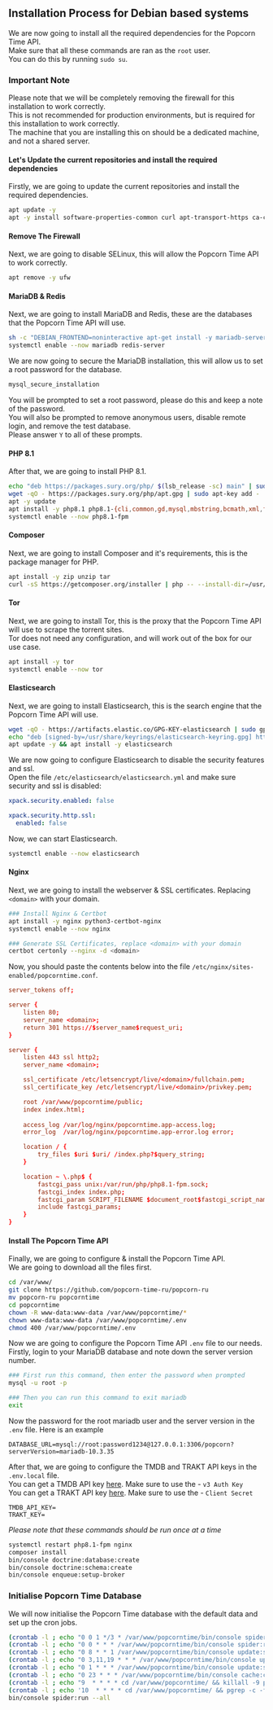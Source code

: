 ## Installation Process for Debian based systems
We are now going to install all the required dependencies for the Popcorn Time API.<br>
Make sure that all these commands are ran as the `root` user.<br>
You can do this by running `sudo su`.<br>

### Important Note
Please note that we will be completely removing the firewall for this installation to work correctly.<br>
This is not recommended for production environments, but is required for this installation to work correctly.<br>
The machine that you are installing this on should be a dedicated machine, and not a shared server.

#### Let's Update the current repositories and install the required dependencies
Firstly, we are going to update the current repositories and install the required dependencies.<br>
```sh
apt update -y
apt -y install software-properties-common curl apt-transport-https ca-certificates gnupg lsb-release git
```

#### Remove The Firewall
Next, we are going to disable SELinux, this will allow the Popcorn Time API to work correctly.<br>
```sh
apt remove -y ufw
```

#### MariaDB & Redis
Next, we are going to install MariaDB and Redis, these are the databases that the Popcorn Time API will use.<br>
```sh
sh -c "DEBIAN_FRONTEND=noninteractive apt-get install -y mariadb-server mariadb-client mariadb-common redis-server"
systemctl enable --now mariadb redis-server
```
We are now going to secure the MariaDB installation, this will allow us to set a root password for the database.<br>
```sh
mysql_secure_installation
```
You will be prompted to set a root password, please do this and keep a note of the password.<br>
You will also be prompted to remove anonymous users, disable remote login, and remove the test database.<br>
Please answer `Y` to all of these prompts.<br>

#### PHP 8.1
After that, we are going to install PHP 8.1.<br>
```sh
echo "deb https://packages.sury.org/php/ $(lsb_release -sc) main" | sudo tee /etc/apt/sources.list.d/sury-php.list
wget -qO - https://packages.sury.org/php/apt.gpg | sudo apt-key add -
apt -y update
apt install -y php8.1 php8.1-{cli,common,gd,mysql,mbstring,bcmath,xml,fpm,curl,zip,redis}
systemctl enable --now php8.1-fpm
```

#### Composer
Next, we are going to install Composer and it's requirements, this is the package manager for PHP.<br>
```sh
apt install -y zip unzip tar
curl -sS https://getcomposer.org/installer | php -- --install-dir=/usr/local/bin --filename=composer
```

#### Tor
Next, we are going to install Tor, this is the proxy that the Popcorn Time API will use to scrape the torrent sites.<br>
Tor does not need any configuration, and will work out of the box for our use case.<br>
```sh
apt install -y tor
systemctl enable --now tor
```

#### Elasticsearch
Next, we are going to install Elasticsearch, this is the search engine that the Popcorn Time API will use.<br>
```sh
wget -qO - https://artifacts.elastic.co/GPG-KEY-elasticsearch | sudo gpg --dearmor -o /usr/share/keyrings/elasticsearch-keyring.gpg
echo "deb [signed-by=/usr/share/keyrings/elasticsearch-keyring.gpg] https://artifacts.elastic.co/packages/8.x/apt stable main" | sudo tee /etc/apt/sources.list.d/elastic-8.x.list
apt update -y && apt install -y elasticsearch
```
We are now going to configure Elasticsearch to disable the security features and ssl.<br>
Open the file `/etc/elasticsearch/elasticsearch.yml` and make sure security and ssl is disabled:<br>
```yaml
xpack.security.enabled: false

xpack.security.http.ssl:
  enabled: false
```
Now, we can start Elasticsearch.<br>
```sh
systemctl enable --now elasticsearch
```

#### Nginx
Next, we are going to install the webserver & SSL certificates. Replacing `<domain>` with your domain.<br>
```sh
### Install Nginx & Certbot
apt install -y nginx python3-certbot-nginx
systemctl enable --now nginx

### Generate SSL Certificates, replace <domain> with your domain
certbot certonly --nginx -d <domain>
```
Now, you should paste the contents below into the file `/etc/nginx/sites-enabled/popcorntime.conf`.<br>
```conf
server_tokens off;

server {
    listen 80;
    server_name <domain>;
    return 301 https://$server_name$request_uri;
}

server {
    listen 443 ssl http2;
    server_name <domain>;

    ssl_certificate /etc/letsencrypt/live/<domain>/fullchain.pem;
    ssl_certificate_key /etc/letsencrypt/live/<domain>/privkey.pem;

    root /var/www/popcorntime/public;
    index index.html;
    
    access_log /var/log/nginx/popcorntime.app-access.log;
    error_log  /var/log/nginx/popcorntime.app-error.log error;

    location / {
        try_files $uri $uri/ /index.php?$query_string;
    }

    location ~ \.php$ {
        fastcgi_pass unix:/var/run/php/php8.1-fpm.sock;
        fastcgi_index index.php;
        fastcgi_param SCRIPT_FILENAME $document_root$fastcgi_script_name;
        include fastcgi_params;
    }
}
```

#### Install The Popcorn Time API
Finally, we are going to configure & install the Popcorn Time API.<br>
We are going to download all the files first.<br>
```sh
cd /var/www/
git clone https://github.com/popcorn-time-ru/popcorn-ru
mv popcorn-ru popcorntime
cd popcorntime
chown -R www-data:www-data /var/www/popcorntime/*
chown www-data:www-data /var/www/popcorntime/.env
chmod 400 /var/www/popcorntime/.env
```
Now we are going to configure the Popcorn Time API `.env` file to our needs.<br>
Firstly, login to your MariaDB database and note down the server version number.<br>
```sh
### First run this command, then enter the password when prompted
mysql -u root -p

### Then you can run this command to exit mariadb
exit
```
Now the password for the root mariadb user and the server version in the `.env` file. Here is an example<br>
```env
DATABASE_URL=mysql://root:password1234@127.0.0.1:3306/popcorn?serverVersion=mariadb-10.3.35
```
After that, we are going to configure the TMDB and TRAKT API keys in the `.env.local` file.<br>
You can get a TMDB API key [here](https://www.themoviedb.org/settings/api). Make sure to use the - `v3 Auth Key`<br>
You can get a TRAKT API key [here](https://trakt.tv/oauth/applications/). Make sure to use the - `Client Secret`<br>
```env
TMDB_API_KEY=
TRAKT_KEY=
```

<i>Please note that these commands should be run once at a time</i>
```sh
systemctl restart php8.1-fpm nginx
composer install
bin/console doctrine:database:create
bin/console doctrine:schema:create
bin/console enqueue:setup-broker
```

### Initialise Popcorn Time Database
We will now initialise the Popcorn Time database with the default data and set up the cron jobs.<br>
```sh
(crontab -l ; echo "0 0 1 */3 * /var/www/popcorntime/bin/console spider:run --all")| crontab -
(crontab -l ; echo "0 0 * * * /var/www/popcorntime/bin/console spider:run --all --last=48")| crontab -
(crontab -l ; echo "0 8 * * 1 /var/www/popcorntime/bin/console update:stat")| crontab -
(crontab -l ; echo "0 3,11,19 * * * /var/www/popcorntime/bin/console update:trending")| crontab -
(crontab -l ; echo "0 1 * * * /var/www/popcorntime/bin/console update:syncOld 500 --days-check=180 --days-delete=360")| crontab -
(crontab -l ; echo "0 23 * * * /var/www/popcorntime/bin/console cache:clear")| crontab -
(crontab -l ; echo "9  * * * * cd /var/www/popcorntime/ && killall -9 php")| crontab -
(crontab -l ; echo '10  * * * * cd /var/www/popcorntime/ && pgrep -c -f enqueue:consume || bin/console enqueue:consume --time-limit="now + 55 minutes" --no-debug --memory-limit=200')| crontab -
bin/console spider:run --all
```
